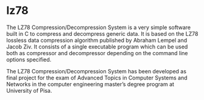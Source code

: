 # lz78
The LZ78 Compression/Decompression System is a very simple software built in C to compress and decompress generic data. It is based on the LZ78 lossless data compression algorithm published by Abraham Lempel and Jacob Ziv. It consists of a single executable program which can be used both as compressor and decompressor depending on the command line options specified.

The LZ78 Compression/Decompression System has been developed as final project for the exam of Advanced Topics in Computer Systems and Networks in the computer engineering master’s degree program at University of Pisa.
